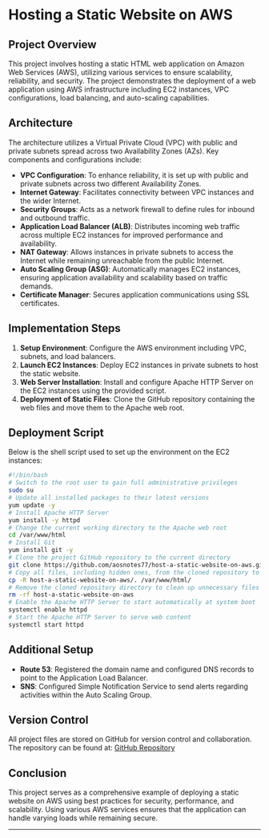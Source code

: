 



# Hosting a Static Website on AWS

## Project Overview
This project involves hosting a static HTML web application on Amazon Web Services (AWS), utilizing various services to ensure scalability, reliability, and security. The project demonstrates the deployment of a web application using AWS infrastructure including EC2 instances, VPC configurations, load balancing, and auto-scaling capabilities.

## Architecture
The architecture utilizes a Virtual Private Cloud (VPC) with public and private subnets spread across two Availability Zones (AZs). Key components and configurations include:

- **VPC Configuration**: To enhance reliability, it is set up with public and private subnets across two different Availability Zones.
- **Internet Gateway**: Facilitates connectivity between VPC instances and the wider Internet.
- **Security Groups**: Acts as a network firewall to define rules for inbound and outbound traffic.
- **Application Load Balancer (ALB)**: Distributes incoming web traffic across multiple EC2 instances for improved performance and availability.
- **NAT Gateway**: Allows instances in private subnets to access the Internet while remaining unreachable from the public Internet.
- **Auto Scaling Group (ASG)**: Automatically manages EC2 instances, ensuring application availability and scalability based on traffic demands.
- **Certificate Manager**: Secures application communications using SSL certificates.

## Implementation Steps
1. **Setup Environment**: Configure the AWS environment including VPC, subnets, and load balancers.
2. **Launch EC2 Instances**: Deploy EC2 instances in private subnets to host the static website.
3. **Web Server Installation**: Install and configure Apache HTTP Server on the EC2 instances using the provided script.
4. **Deployment of Static Files**: Clone the GitHub repository containing the web files and move them to the Apache web root.

## Deployment Script
Below is the shell script used to set up the environment on the EC2 instances:

```bash
#!/bin/bash
# Switch to the root user to gain full administrative privileges
sudo su
# Update all installed packages to their latest versions
yum update -y
# Install Apache HTTP Server
yum install -y httpd
# Change the current working directory to the Apache web root
cd /var/www/html
# Install Git
yum install git -y
# Clone the project GitHub repository to the current directory
git clone https://github.com/aosnotes77/host-a-static-website-on-aws.git
# Copy all files, including hidden ones, from the cloned repository to the Apache web root
cp -R host-a-static-website-on-aws/. /var/www/html/
# Remove the cloned repository directory to clean up unnecessary files
rm -rf host-a-static-website-on-aws
# Enable the Apache HTTP Server to start automatically at system boot
systemctl enable httpd
# Start the Apache HTTP Server to serve web content
systemctl start httpd
```

## Additional Setup
- **Route 53**: Registered the domain name and configured DNS records to point to the Application Load Balancer.
- **SNS**: Configured Simple Notification Service to send alerts regarding activities within the Auto Scaling Group.

## Version Control
All project files are stored on GitHub for version control and collaboration. The repository can be found at: [GitHub Repository](https://github.com/aosnotes77/host-a-static-website-on-aws)

## Conclusion
This project serves as a comprehensive example of deploying a static website on AWS using best practices for security, performance, and scalability. Using various AWS services ensures that the application can handle varying loads while remaining secure.

---


